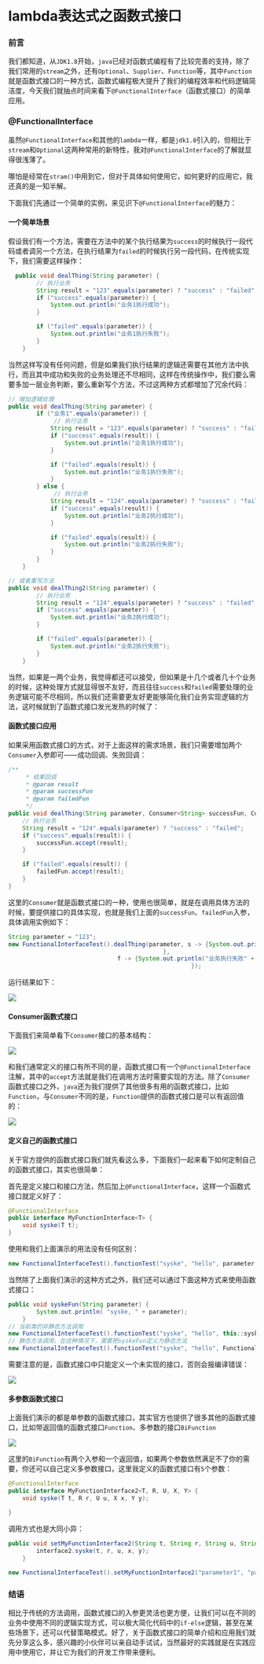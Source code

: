 # lambda表达式之函数式接口

### 前言

我们都知道，从`JDK1.8`开始，`java`已经对函数式编程有了比较完善的支持，除了我们常用的`stream`之外，还有`Optional`、`Supplier`、`Function`等，其中`Function`就是函数式接口的一种方式，函数式编程极大提升了我们的编程效率和代码逻辑简洁度，今天我们就抽点时间来看下`@FunctionalInterface`（函数式接口）的简单应用。



### @FunctionalInterface

虽然`@FunctionalInterface`和其他的`lambda`一样，都是`jdk1.8`引入的，但相比于`stream`和`Optional`这两种常用的新特性，我对`@FunctionalInterface`的了解就显得很浅薄了。

哪怕是经常在`stram()`中用到它，但对于具体如何使用它，如何更好的应用它，我还真的是一知半解。

下面我们先通过一个简单的实例，来见识下`@FunctionalInterface`的魅力：

#### 一个简单场景

假设我们有一个方法，需要在方法中的某个执行结果为`success`的时候执行一段代码或者调另一个方法，在执行结果为`failed`的时候执行另一段代码，在传统实现下，我们需要这样操作：

```java
  public void dealThing(String parameter) {
        // 执行业务
        String result = "123".equals(parameter) ? "success" : "failed";
        if ("success".equals(parameter)) {
            System.out.println("业务1执行成功");
        }

        if ("failed".equals(parameter)) {
            System.out.println("业务1执行失败");
        }
    }
```

当然这样写没有任何问题，但是如果我们执行结果的逻辑还需要在其他方法中执行，而且其中成功和失败的业务处理还不尽相同，这样在传统操作中，我们要么需要多加一层业务判断，要么重新写个方法，不过这两种方式都增加了冗余代码：

```java
// 增加逻辑处理
public void dealThing(String parameter) {
        if ("业务1".equals(parameter)) {
             // 执行业务
            String result = "123".equals(parameter) ? "success" : "failed";
            if ("success".equals(result)) {
                System.out.println("业务1执行成功");
            }

            if ("failed".equals(result)) {
                System.out.println("业务1执行失败");
            }
        } else {
             // 执行业务
            String result = "124".equals(parameter) ? "success" : "failed";
            if ("success".equals(result)) {
                System.out.println("业务2执行成功");
            }

            if ("failed".equals(result)) {
                System.out.println("业务2执行失败");
            }
        }       
    }

// 或者重写方法
public void dealThing2(String parameter) {
        // 执行业务
        String result = "124".equals(parameter) ? "success" : "failed";
        if ("success".equals(parameter)) {
            System.out.println("业务2执行成功");
        }

        if ("failed".equals(parameter)) {
            System.out.println("业务2执行失败");
        }
    }
```

当然，如果是一两个业务，我觉得都还可以接受，但如果是十几个或者几十个业务的时候，这种处理方式就显得很不友好，而且往往`success`和`failed`需要处理的业务逻辑可能不尽相同，所以我们还需要更友好更能够简化我们业务实现逻辑的方法，这时候就到了函数式接口发光发热的时候了：

#### 函数式接口应用

如果采用函数式接口的方式，对于上面这样的需求场景，我们只需要增加两个`Consumer`入参即可——成功回调、失败回调：

```java
/**
     * 结果回调
     * @param result
     * @param successFun
     * @param failedFun
     */
public void dealThing(String parameter, Consumer<String> successFun, Consumer<String> failedFun) {
    // 执行业务
    String result = "124".equals(parameter) ? "success" : "failed";
    if ("success".equals(result)) {
        successFun.accept(result);
    }

    if ("failed".equals(result)) {
        failedFun.accept(result);
    }
}
```

这里的`Consumer`就是函数式接口的一种，使用也很简单，就是在调用具体方法的时候，要提供接口的具体实现，也就是我们上面的`successFun`、`failedFun`入参，具体调用实例如下：

```java
String parameter = "123";
new FunctionalInterfaceTest().dealThing(parameter, s -> {System.out.println("业务执行成功" + s);
                                            }, 
                               f -> {System.out.println("业务执行失败" + f);
                                                    });
```

运行结果如下：

![](
https://syske-pic-bed.oss-cn-hangzhou.aliyuncs.com/imgs/blog/20220225082723.png)

#### Consumer函数式接口

下面我们来简单看下`Consumer`接口的基本结构：

![](
https://syske-pic-bed.oss-cn-hangzhou.aliyuncs.com/imgs/blog/20220225083029.png)

和我们通常定义的接口有所不同的是，函数式接口有一个`@FunctionalInterface`注解，其中的`accept`方法就是我们在调用方法时需要实现的方法。除了`Consumer`函数式接口之外，`java`还为我们提供了其他很多有用的函数式接口，比如`Function`，与`Consumer`不同的是，`Function`提供的函数式接口是可以有返回值的：

![](
https://syske-pic-bed.oss-cn-hangzhou.aliyuncs.com/imgs/blog/20220225084212.png)

#### 定义自己的函数式接口

关于官方提供的函数式接口我们就先看这么多，下面我们一起来看下如何定制自己的函数式接口，其实也很简单：

首先是定义接口和接口方法，然后加上`@FunctionalInterface`，这样一个函数式接口就定义好了：

```java
@FunctionalInterface
public interface MyFunctionInterface<T> {
    void syske(T t);
}
```

使用和我们上面演示的用法没有任何区别：

```java
new FunctionalInterfaceTest().functionTest("syske", "hello", parameter -> System.out.println( "syske, " + parameter));
```

当然除了上面我们演示的这种方式之外，我们还可以通过下面这种方式来使用函数式接口：

```java
public void syskeFun(String parameter) {
        System.out.println( "syske, " + parameter);
    }
// 当前类的非静态方法调用
new FunctionalInterfaceTest().functionTest("syske", "hello", this::syskeFun);
// 静态方法调用，在这种情况下，需要把syskeFun定义为静态方法
new FunctionalInterfaceTest().functionTest("syske", "hello", FunctionalInterfaceTest::syskeFun);
```

需要注意的是，函数式接口中只能定义一个未实现的接口，否则会报编译错误：

![](
https://syske-pic-bed.oss-cn-hangzhou.aliyuncs.com/imgs/blog/20220225084944.png)

#### 多参数函数式接口

上面我们演示的都是单参数的函数式接口，其实官方也提供了很多其他的函数式接口，比如带返回值的函数式接口`Function`、多参数的接口`BiFunction`

![](
https://syske-pic-bed.oss-cn-hangzhou.aliyuncs.com/imgs/blog/20220228084711.png)

这里的`BiFunction`有两个入参和一个返回值，如果两个参数依然满足不了你的需要，你还可以自己定义多参数接口，这里我定义的函数式接口有`5`个参数：

```java
@FunctionalInterface
public interface MyFunctionInterface2<T, R, U, X, Y> {
    void syske(T t, R r, U u, X x, Y y);

}
```

调用方式也是大同小异：

```java
public void setMyFunctionInterface2(String t, String r, String u, String x, String y, MyFunctionInterface2<String, String, String, String, String> interface2) {
        interface2.syske(t, r, u, x, y);
    }
    
new FunctionalInterfaceTest().setMyFunctionInterface2("parameter1", "parameter2", "parameter3", "parameter4", "parameter5", (t, r, u, x, y) -> System.out.printf("%s.%s.%s.%s.%s", t, r, u, x,y));
```



### 结语

相比于传统的方法调用，函数式接口的入参更灵活也更方便，让我们可以在不同的业务中使用不同的逻辑实现方式，可以极大简化代码中的`if-else`逻辑，甚至在某些场景下，还可以代替策略模式。好了，关于函数式接口的简单介绍和应用我们就先分享这么多，感兴趣的小伙伴可以亲自动手试试，当然最好的实践就是在实践应用中使用它，并让它为我们的开发工作带来便利。